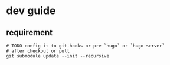 # dev guide

## requirement
```shell
# TODO config it to git-hooks or pre `hugo` or `hugo server`
# after checkout or pull
git submodule update --init --recursive
```